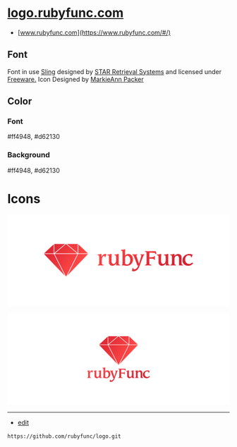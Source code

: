 # [logo.rubyfunc.com](https://logo.rubyfunc.com)

+ [www.rubyfunc.com](https://www.rubyfunc.com/#/)

## Font

Font in use <a target="_blank" href="https://www.fontsquirrel.com/fonts/Sling">Sling</a> designed by
<a target="_blank" href="">STAR Retrieval Systems</a>
and licensed under
<a target="_blank" href="https://www.fontsquirrel.com/license/Sling">Freeware.</a>
Icon Designed by
<a target="_blank" href="https://thenounproject.com/MarkieAnn">MarkieAnn Packer</a>

## Color

### Font
#ff4948, #d62130

### Background
#ff4948, #d62130

# Icons

![1](1/cover.png)


![2](2/cover.png)

---
+ [edit](https://github.com/rubyfunc/logo/edit/main/README.md)

```
https://github.com/rubyfunc/logo.git
```


